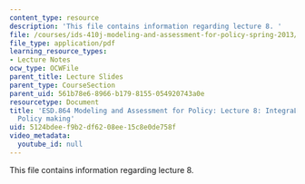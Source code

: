 ```yaml
---
content_type: resource
description: 'This file contains information regarding lecture 8. '
file: /courses/ids-410j-modeling-and-assessment-for-policy-spring-2013/5124bdeef9b2df6208ee15c8e0de758f_MITESD_864S13_lecture8.pdf
file_type: application/pdf
learning_resource_types:
- Lecture Notes
ocw_type: OCWFile
parent_title: Lecture Slides
parent_type: CourseSection
parent_uid: 561b78e6-8966-b179-8155-054920743a0e
resourcetype: Document
title: 'ESD.864 Modeling and Assessment for Policy: Lecture 8: IntegraLng Models and
  Policy making'
uid: 5124bdee-f9b2-df62-08ee-15c8e0de758f
video_metadata:
  youtube_id: null
---
```

This file contains information regarding lecture 8. 